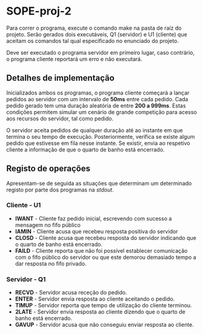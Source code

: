 # SOPE-proj-2

Para correr o programa, execute o comando make na pasta de raíz do projeto.
Serão gerados dois executáveis, Q1 (servidor) e U1 (cliente) que aceitam os comandos
tal qual especificado no enunciado do projeto.

Deve ser executado o programa servidor em primeiro lugar, caso contrário, o programa
cliente reportará um erro e não executará.

## Detalhes de implementação

Inicializados ambos os programas, o programa cliente começará a lançar pedidos ao
servidor com um intervalo de **50ms** entre cada pedido. Cada pedido gerado tem uma
duração aleatória de entre **200 a 999ms**. Estas condições permitem simular um
cenário de grande competição para acesso aos recursos do servidor, tal como pedido.

O servidor aceita pedidos de qualquer duração até ao instante em que termina o seu
tempo de execução. Posteriormente, verifica se existe algum pedido que estivesse em
fila nesse instante. Se existir, envia ao respetivo cliente a informação de que o 
quarto de banho está encerrado.

## Registo de operações
Apresentam-se de seguida as situações que determinam um determinado
registo por parte dos programas na *stdout*.

### Cliente - U1
- **IWANT** - Cliente faz pedido inicial, escrevendo com sucesso a mensagem no fifo público
- **IAMIN** - Cliente acusa que recebeu resposta positiva do servidor
- **CLOSD** - Cliente acusa que recebeu resposta do servidor indicando que o quarto de banho está encerrado.
- **FAILD** - Cliente reporta que não foi possível establecer comunicação com o fifo público do servidor
ou que este demorou demasiado tempo a dar resposta no fifo privado.

### Servidor - Q1
- **RECVD** - Servidor acusa receção do pedido.
- **ENTER** - Servidor envia resposta ao cliente aceitando o pedido.
- **TIMUP** - Servidor reporta que tempo de utilização do cliente terminou.
- **2LATE** - Servidor envia resposta ao cliente dizendo que o quarto de banho está encerrado.
- **GAVUP** - Servidor acusa que não conseguiu enviar resposta ao cliente.
